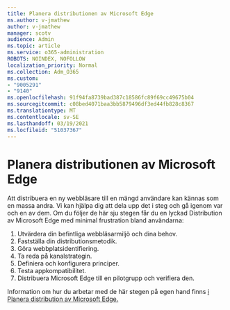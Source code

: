 ```yaml
---
title: Planera distributionen av Microsoft Edge
ms.author: v-jmathew
author: v-jmathew
manager: scotv
audience: Admin
ms.topic: article
ms.service: o365-administration
ROBOTS: NOINDEX, NOFOLLOW
localization_priority: Normal
ms.collection: Adm_O365
ms.custom:
- "9005291"
- "9140"
ms.openlocfilehash: 91f94fa8739bad387c18586fc89f69cc49675b04
ms.sourcegitcommit: c08bed4071baa3bb5879496df3ed44fb828c8367
ms.translationtype: MT
ms.contentlocale: sv-SE
ms.lasthandoff: 03/19/2021
ms.locfileid: "51037367"
---
```

# <a name="plan-your-deployment-of-microsoft-edge"></a>Planera distributionen av Microsoft Edge

Att distribuera en ny webbläsare till en mängd användare kan kännas som en massa andra. Vi kan hjälpa dig att dela upp det i steg och gå igenom var och en av dem. Om du följer de här sju stegen får du en lyckad Distribution av Microsoft Edge med minimal frustration bland användarna:

1. Utvärdera din befintliga webbläsarmiljö och dina behov.
2. Fastställa din distributionsmetodik.
3. Göra webbplatsidentifiering.
4. Ta reda på kanalstrategin.
5. Definiera och konfigurera principer.
6. Testa appkompatibilitet.
7. Distribuera Microsoft Edge till en pilotgrupp och verifiera den.

Information om hur du arbetar med de här stegen på egen hand finns [i Planera distribution av Microsoft Edge.](https://go.microsoft.com/fwlink/?linkid=2129990)
